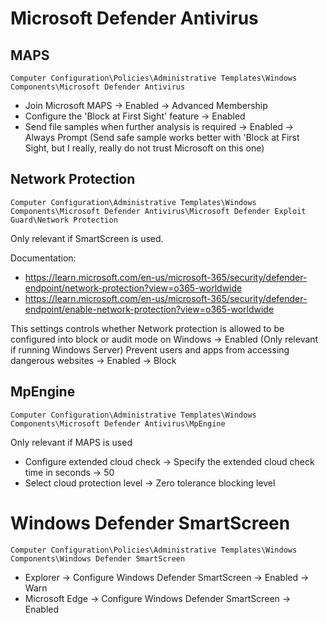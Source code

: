 # Microsoft Defender Antivirus

## MAPS

`Computer Configuration\Policies\Administrative Templates\Windows Components\Microsoft Defender Antivirus`
- Join Microsoft MAPS -> Enabled -> Advanced Membership
- Configure the 'Block at First Sight' feature -> Enabled
- Send file samples when further analysis is required -> Enabled -> Always Prompt (Send safe sample works better with 'Block at First Sight, but I really, really do not trust Microsoft on this one)

## Network Protection

`Computer Configuration\Administrative Templates\Windows Components\Microsoft Defender Antivirus\Microsoft Defender Exploit Guard\Network Protection`

Only relevant if SmartScreen is used.

Documentation:
- https://learn.microsoft.com/en-us/microsoft-365/security/defender-endpoint/network-protection?view=o365-worldwide
- https://learn.microsoft.com/en-us/microsoft-365/security/defender-endpoint/enable-network-protection?view=o365-worldwide

This settings controls whether Network protection is allowed to be configured into block or audit mode on Windows -> Enabled (Only relevant if running Windows Server)
Prevent users and apps from accessing dangerous websites -> Enabled -> Block

## MpEngine

`Computer Configuration\Administrative Templates\Windows Components\Microsoft Defender Antivirus\MpEngine`

Only relevant if MAPS is used

- Configure extended cloud check -> Specify the extended cloud check time in seconds -> 50
- Select cloud protection level -> Zero tolerance blocking level


# Windows Defender SmartScreen

`Computer Configuration\Policies\Administrative Templates\Windows Components\Windows Defender SmartScreen`

- Explorer -> Configure Windows Defender SmartScreen -> Enabled -> Warn
- Microsoft Edge -> Configure Windows Defender SmartScreen -> Enabled
